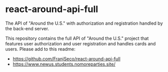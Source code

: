 # react-around-api-full
The API of "Around the U.S." with authorization and registration handled by the back-end server.

This repository contains the full API of "Around the U.S." project that features user authorization and user registration and handles cards and users. Please add to this readme:


* https://github.com/FranjSeco/react-around-api-full
* https://www.newus.students.nomoreparties.site/
